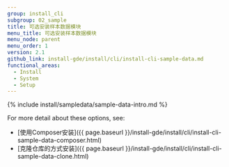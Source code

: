 ```yaml
---
group: install_cli
subgroup: 02_sample
title: 可选安装样本数据模块
menu_title: 可选安装样本数据模块
menu_node: parent
menu_order: 1
version: 2.1
github_link: install-gde/install/cli/install-cli-sample-data.md
functional_areas:
  - Install
  - System
  - Setup
---
```


{% include install/sampledata/sample-data-intro.md %}


For more detail about these options, see: 

*	[使用Composer安装]({{ page.baseurl }}/install-gde/install/cli/install-cli-sample-data-composer.html)
*	[克隆仓库的方式安装]({{ page.baseurl }}/install-gde/install/cli/install-cli-sample-data-clone.html)
